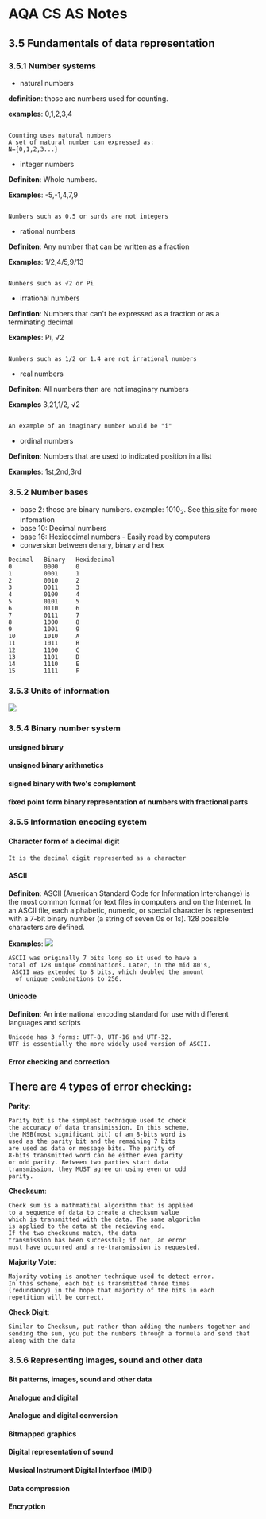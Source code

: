 # AQA CS AS Notes

## 3.5 Fundamentals of data representation

### 3.5.1 Number systems
+ natural numbers

**definition**: those are numbers used for counting.

**examples**: 0,1,2,3,4
``` 

Counting uses natural numbers
A set of natural number can expressed as:
N={0,1,2,3...}

```

+ integer numbers

**Definiton**: Whole numbers.

**Examples**: -5,-1,4,7,9
```

Numbers such as 0.5 or surds are not integers

```


+ rational numbers

**Definiton**: Any number that can be written as a fraction

**Examples**: 1/2,4/5,9/13
```
				   	
Numbers such as √2 or Pi

```

+ irrational numbers

**Defintion**: Numbers that can't be expressed as a fraction or as a terminating decimal
					
**Examples**: Pi, √2
```

Numbers such as 1/2 or 1.4 are not irrational numbers

``` 


+ real numbers

**Definiton**: All numbers than are not imaginary numbers
						 
**Examples** 3,21,1/2, √2
```

An example of an imaginary number would be "i"

```


+ ordinal numbers

**Definiton**: Numbers that are used to indicated position in a list

**Examples**: 1st,2nd,3rd


### 3.5.2 Number bases
+ base 2: those are binary numbers. example: 1010<sub>2</sub>. See [this site](https://bournetocode.com/projects/AQA_AS_Theory/pages/3-5.html) for more infomation
+ base 10: Decimal numbers
+ base 16: Hexidecimal numbers - Easily read by computers
+ conversion between denary, binary and hex

```
Decimal   Binary   Hexidecimal
0		  0000     0
1		  0001     1
2		  0010     2
3		  0011 	   3
4		  0100	   4
5		  0101	   5
6		  0110	   6
7		  0111	   7
8		  1000	   8
9		  1001	   9
10		  1010	   A
11		  1011     B
12		  1100	   C
13		  1101	   D
14		  1110	   E
15		  1111	   F

```


### 3.5.3 Units of information

<img src="https://www.google.co.uk/url?sa=i&rct=j&q=&esrc=s&source=images&cd=&cad=rja&uact=8&ved=0CAcQjRxqFQoTCIyBvNvVgMgCFQRAGgodau0IPg&url=http%3A%2F%2Fwww.vwmin.org%2Fconvert-bytes-to-kilobytes-megabytes-gigabytes-vbforums.html&psig=AFQjCNHpMd-eHVNMlXIRsQkt6gqU7pmHjA&ust=1442668452246544"></img>

### 3.5.4 Binary number system

#### unsigned binary
#### unsigned binary arithmetics
#### signed binary with two's complement
#### fixed point form binary representation of numbers with fractional parts

### 3.5.5 Information encoding system

#### Character form of a decimal digit

```
It is the decimal digit represented as a character
```

#### ASCII

**Definiton**: ASCII (American Standard Code for Information Interchange) is the most common format for text files in computers and on the Internet. In an ASCII file, each alphabetic, numeric, or special character is represented with a 7-bit binary number (a string of seven 0s or 1s). 128 possible characters are defined.

**Examples**: <img src="http://www.asciitable.com/index/asciifull.gif"></img>

```
ASCII was originally 7 bits long so it used to have a 
total of 128 unique combinations. Later, in the mid 80's,
 ASCII was extended to 8 bits, which doubled the amount
  of unique combinations to 256.
```

#### Unicode

**Definiton**: An international encoding standard for use with different languages and scripts

```
Unicode has 3 forms: UTF-8, UTF-16 and UTF-32. 
UTF is essentially the more widely used version of ASCII.
```

#### Error checking and correction

## There are 4 types of error checking:

**Parity**:
```
Parity bit is the simplest technique used to check 
the accuracy of data transimission. In this scheme, 
the MSB(most significant bit) of an 8-bits word is 
used as the parity bit and the remaining 7 bits 
are used as data or message bits. The parity of 
8-bits transmitted word can be either even parity
or odd parity. Between two parties start data 
transmission, they MUST agree on using even or odd
parity. 
```

**Checksum**:
```
Check sum is a mathmatical algorithm that is applied 
to a sequence of data to create a checksum value 
which is transmitted with the data. The same algorithm
is applied to the data at the recieving end. 
If the two checksums match, the data 
transmission has been successful; if not, an error
must have occurred and a re-transmission is requested. 
```

**Majority Vote**:
```
Majority voting is another technique used to detect error.
In this scheme, each bit is transmitted three times 
(redundancy) in the hope that majority of the bits in each 
repetition will be correct. 
```
**Check Digit**:
```
Similar to Checksum, put rather than adding the numbers together and sending the sum, you put the numbers through a formula and send that along with the data
```


### 3.5.6 Representing images, sound and other data

#### Bit patterns, images,  sound  and other  data
#### Analogue and digital
#### Analogue and digital conversion
#### Bitmapped graphics
#### Digital representation of sound
#### Musical Instrument Digital Interface (MIDI)
#### Data compression
#### Encryption
